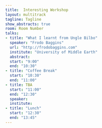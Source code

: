 ```yaml
---
title:  Interesting Workshop
layout: multitrack
tagline: Tagline
show_abstracts: true
room: Room Number
talks:
- title: "What I learnt from Ungle Bilbo"
  speaker: "Frodo Baggins"
  url: "http://frodobaggins.com"
  institute: "University of Middle Earth"
  abstract: 
  start: "9:00"
  end: "10:30"
- title: "Coffee Break"
  start: "10:30"
  end: "11:00"
- title: TBA
  start: "11:00"
  end: "12:30"
  speaker: 
  institute: 
- title: "Lunch"
  start: "12:30"
  end: "13:45"
---
```



